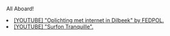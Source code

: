 

All Aboard!

<li><a href="https://www.youtube.com/watch?v=PAKsLLd-N-U">[YOUTUBE] "Oplichting met internet in Dilbeek" by FEDPOL.</a></li>
<li><a href="https://www.youtube.com/playlist?list=PL9PV2B4b5wOdJ0GORqD4BJMz3JQhhzgRq">[YOUTUBE] "Surfon Tranquille".</a></li>
